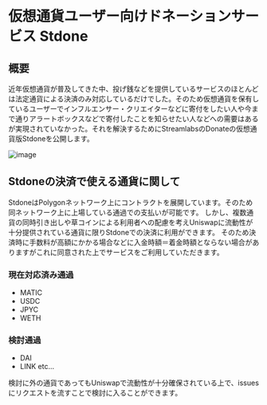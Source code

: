 # 仮想通貨ユーザー向けドネーションサービス Stdone

## 概要

近年仮想通貨が普及してきた中、投げ銭などを提供しているサービスのほとんどは法定通貨による決済のみ対応しているだけでした。そのため仮想通貨を保有しているユーザーでインフルエンサー・クリエイターなどに寄付をしたい人や今まで通りアラートボックスなどで寄付したことを知らせたい人などへの需要はあるが実現されていなかった。それを解決するためにStreamlabsのDonateの仮想通貨版Stdoneを公開します。

![image](https://user-images.githubusercontent.com/55475145/158218496-3b6a3a28-ece3-41e6-9a6b-98e0a0df8d4b.png)

## Stdoneの決済で使える通貨に関して
StdoneはPolygonネットワーク上にコントラクトを展開しています。そのため同ネットワーク上に上場している通過での支払いが可能です。
しかし、複数通貨の同時引き出しや草コインによる利用者への配慮を考えUniswapに流動性が十分提供されている通貨に限りStdoneでの決済に利用ができます。
そのため決済時に手数料が高額にかかる場合などに入金時額＝着金時額とならない場合がありますがこれに同意された上でサービスをご利用していただきます。

### 現在対応済み通過

- MATIC
- USDC
- JPYC
- WETH

### 検討通過

- DAI
- LINK etc...

検討に外の通貨であってもUniswapで流動性が十分確保されている上で、issuesにリクエストを流すことで検討に入ることができます。
